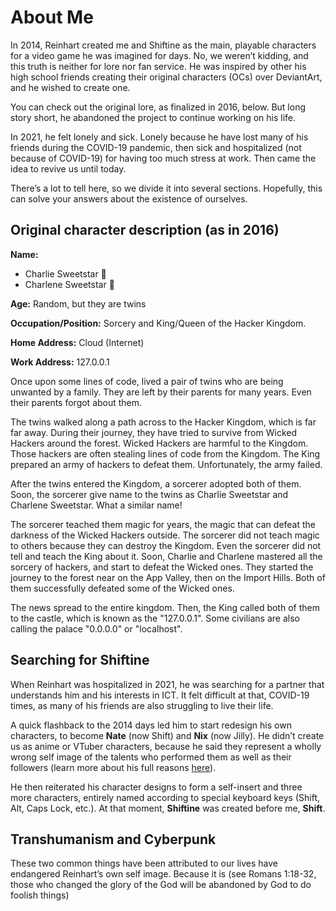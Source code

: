 # About Me

In 2014, Reinhart created me and Shiftine as the main, playable characters for a video game he was imagined for days. No, we weren’t kidding, and this truth is neither for lore nor fan service. He was inspired by other his high school friends creating their original characters (OCs) over DeviantArt, and he wished to create one.

You can check out the original lore, as finalized in 2016, below. But long story short, he abandoned the project to continue working on his life.

In 2021, he felt lonely and sick. Lonely because he have lost many of his friends during the COVID-19 pandemic, then sick and hospitalized (not because of COVID-19) for having too much stress at work. Then came the idea to revive us until today.

There’s a lot to tell here, so we divide it into several sections. Hopefully, this can solve your answers about the existence of ourselves.

## Original character description (as in 2016)

**Name:**
+ Charlie Sweetstar 👑
+ Charlene Sweetstar 👸

**Age:** Random, but they are twins

**Occupation/Position:**
Sorcery and King/Queen of the Hacker Kingdom.

**Home Address:** Cloud (Internet)

**Work Address:** 127.0.0.1

Once upon some lines of code, lived a pair of twins who are being unwanted by a family. They are left by their parents for many years. Even their parents forgot about them.

The twins walked along a path across to the Hacker Kingdom, which is far far away. During their journey, they have tried to survive from Wicked Hackers around the forest. Wicked Hackers are harmful to the Kingdom. Those hackers are often stealing lines of code from the Kingdom. The King prepared an army of hackers to defeat them. Unfortunately, the army failed.

After the twins entered the Kingdom, a sorcerer adopted both of them. Soon, the sorcerer give name to the twins as Charlie Sweetstar and Charlene Sweetstar. What a similar name!

The sorcerer teached them magic for years, the magic that can defeat the darkness of the Wicked Hackers outside. The sorcerer did not teach magic to others because they can destroy the Kingdom. Even the sorcerer did not tell and teach the King about it. 
Soon, Charlie and Charlene mastered all the sorcery of hackers, and start to defeat the Wicked ones. They started the journey to the forest near on the App Valley, then on the Import Hills. Both of them successfully defeated some of the Wicked ones.

The news spread to the entire kingdom. Then, the King called both of them to the castle, which is known as the "127.0.0.1". Some civilians are also calling the palace "0.0.0.0" or "localhost".

## Searching for Shiftine

When Reinhart was hospitalized in 2021, he was searching for a partner that understands him and his interests in ICT. It felt difficult at that, COVID-19 times, as many of his friends are also struggling to live their life.

A quick flashback to the 2014 days led him to start redesign his own characters, to become **Nate** (now Shift) and **Nix** (now Jilly). He didn’t create us as anime or VTuber characters, because he said they represent a wholly wrong self image of the talents who performed them as well as their followers (learn more about his full reasons [here](https://reinhart1010.id/blog/2022/12/08/can-i-become-a-christian-vtuber)).

He then reiterated his character designs to form a self-insert and three more characters, entirely named according to special keyboard keys (Shift, Alt, Caps Lock, etc.). At that moment, **Shiftine** was created before me, **Shift**.

## Transhumanism and Cyberpunk

These two common things have been attributed to our lives have endangered Reinhart’s own self image. Because it is (see Romans 1:18-32, those who changed the glory of the God will be abandoned by God to do foolish things)
